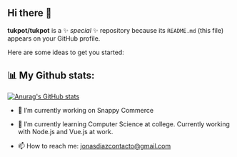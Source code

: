 ## Hi there 👋

**tukpot/tukpot** is a ✨ _special_ ✨ repository because its `README.md` (this file) appears on your GitHub profile.

Here are some ideas to get you started:
## 📊 My Github stats:
[![Anurag's GitHub stats](https://github-readme-stats.vercel.app/api?username=tukpot&show_icons=true&theme=aura_dark)](https://github-readme-stats.vercel.app/api?username=tukpot&show_icons=true&theme=aura_dark&count_private=true
)

- 🔭 I’m currently working on Snappy Commerce
- 🌱 I’m currently learning Computer Science at college. Currently working with Node.js and Vue.js at work.

- 📫 How to reach me: jonasdiazcontacto@gmail.com

